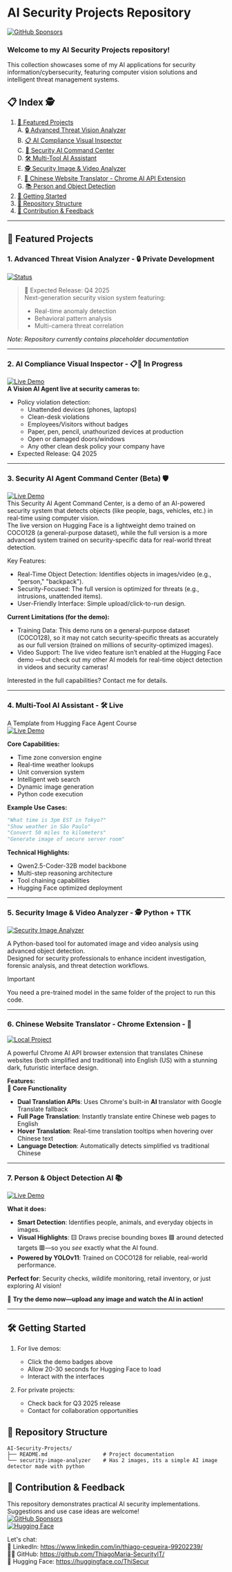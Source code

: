 # AI Security Projects Repository  
[![GitHub Sponsors](https://img.shields.io/badge/Sponsor-%E2%9D%A4-red?logo=GitHub&style=for-the-badge)](https://github.com/sponsors/ThiagoMaria-SecurityIT)   

### Welcome to my AI Security Projects repository!   
This collection showcases some of my AI applications for security information/cybersecurity, featuring computer vision solutions and intelligent threat management systems.

## 📋 Index 🕵️

1. [🌟 Featured Projects](#-featured-projects)  
A. [🔒 Advanced Threat Vision Analyzer](#1-advanced-threat-vision-analyzer----private-development)   
B. [📋 AI Compliance Visual Inspector](#2-ai-compliance-visual-inspector----in-progress)  
C. [🤖 Security AI Command Center](#3-security-ai-agent-command-center-beta-%EF%B8%8F)   
D. [🛠️ Multi-Tool AI Assistant](#4-multi-tool-ai-assistant----live)  
E. [🕵️ Security Image & Video Analyzer ](5-security-image--video-analyzer---%EF%B8%8F-python--ttk)  
F. [🐉 Chinese Website Translator - Chrome AI API Extension](chrome_extension_chinese_translator_web)  
G. [📚 Person and Object Detection](7-person-and-object-detection----) 
7. [🚀 Getting Started](#%EF%B8%8F-getting-started)     
8. [📂 Repository Structure](#-repository-structure)  
9. [🤝 Contribution & Feedback](#-contribution--feedback)  

---

## 🌟 Featured Projects

### 1. Advanced Threat Vision Analyzer - 🔒 Private Development
[![Status](https://img.shields.io/badge/Status-Private_Development-red)](https://huggingface.co/spaces/ThiSecur/Image-and-Video-detector)

> 🚧 Expected Release: Q4 2025  
> Next-generation security vision system featuring:
> - Real-time anomaly detection
> - Behavioral pattern analysis
> - Multi-camera threat correlation

*Note: Repository currently contains placeholder documentation*

---

### 2. AI Compliance Visual Inspector - 📋🚧 In Progress
[![Live Demo](https://img.shields.io/badge/🤗-Try_Prototype-blue)](https://huggingface.co/spaces/ThiSecur/Security-AI-Agent-Vision)   
**A Vision AI Agent live at security cameras to:**  

- Policy violation detection:
  - Unattended devices (phones, laptops)
  - Clean-desk violations
   - Employees/Visitors without badges
   - Paper, pen, pencil, unathourized devices at production
   - Open or damaged doors/windows
   - Any other clean desk policy your company have 
- Expected Release: Q4 2025
  
---

### 3. Security AI Agent Command Center (Beta) 🛡️  
[![Live Demo](https://img.shields.io/badge/🤗-Try_Beta-blue)](https://huggingface.co/spaces/ThiSecur/security-ai-agent)  
This Security AI Agent Command Center, is a demo of an AI-powered security system that detects objects (like people, bags, vehicles, etc.) in real-time using computer vision.  
The live version on Hugging Face is a lightweight demo trained on COCO128 (a general-purpose dataset), while the full version is a more advanced system trained on security-specific data for real-world threat detection.  

Key Features:
- Real-Time Object Detection: Identifies objects in images/video (e.g., "person," "backpack").  
- Security-Focused: The full version is optimized for threats (e.g., intrusions, unattended items).  
- User-Friendly Interface: Simple upload/click-to-run design.  

**Current Limitations (for the demo):**  
- Training Data: This demo runs on a general-purpose dataset (COCO128), so it may not catch security-specific threats as accurately as our full version (trained on millions of security-optimized images).  
- Video Support: The live video feature isn’t enabled at the Hugging Face demo —but check out my other AI models for real-time object detection in videos and security cameras!  

Interested in the full capabilities? Contact me for details.  

---
 
### 4. Multi-Tool AI Assistant - 🛠️ Live 
A Template from Hugging Face Agent Course  
[![Live Demo](https://img.shields.io/badge/🤗-Try_Now-success)](https://huggingface.co/spaces/ThiSecur/First_agent_template)


**Core Capabilities:**
- Time zone conversion engine
- Real-time weather lookups
- Unit conversion system
- Intelligent web search
- Dynamic image generation
- Python code execution

**Example Use Cases:**
```python
"What time is 3pm EST in Tokyo?"
"Show weather in São Paulo"
"Convert 50 miles to kilometers"
"Generate image of secure server room"
```

**Technical Highlights:**
- Qwen2.5-Coder-32B model backbone
- Multi-step reasoning architecture
- Tool chaining capabilities
- Hugging Face optimized deployment  
---  

### 5. Security Image & Video Analyzer - 🕵️ Python + TTK    

[![Security Image Analyzer](https://img.shields.io/badge/🔍_Security_Image_Analyzer-Python-4B8BBE?style=for-the-badge&logo=python&logoColor=white&labelColor=1F2430)](https://github.com/ThiagoMaria-SecurityIT/AI-showcase/tree/main/security-image-analyzer)  

A Python-based tool for automated image and video analysis using advanced object detection.  
Designed for security professionals to enhance incident investigation, forensic analysis, and threat detection workflows.  
> [!IMPORTANT]     
> You need a pre-trained model in the same folder of the project to run this code.

---  

### 6. Chinese Website Translator - Chrome Extension - 🐉
[![Local Project](https://img.shields.io/badge/Get_The_Code_Here-🐉Python-red)](https://github.com/ThiagoMaria-SecurityIT/AI-showcase/blob/main/chrome_extension_chinese_translator_web/README.md)  

A powerful Chrome AI API browser extension that translates Chinese websites (both simplified and traditional) into English (US) with a stunning dark, futuristic interface design.  

 **Features:**  
 **🌟 Core Functionality**  
- **Dual Translation APIs**: Uses Chrome's built-in **AI** translator with Google Translate fallback  
- **Full Page Translation**: Instantly translate entire Chinese web pages to English  
- **Hover Translation**: Real-time translation tooltips when hovering over Chinese text  
- **Language Detection**: Automatically detects simplified vs traditional Chinese
  
---

### **7. Person & Object Detection AI** 📚  
[![Live Demo](https://img.shields.io/badge/🤗-Try_It_Live-success)](https://huggingface.co/spaces/ThiSecur/imagedtection-demo)  

**What it does:**  
- **Smart Detection**: Identifies people, animals, and everyday objects in images.  
- **Visual Highlights**: 🟨 Draws precise bounding boxes 🟩 around detected targets 🟥—so you *see* exactly what the AI found.  
- **Powered by YOLOv11**: Trained on COCO128 for reliable, real-world performance.  

**Perfect for**: Security checks, wildlife monitoring, retail inventory, or just exploring AI vision!  

🚀 **Try the demo now—upload any image and watch the AI in action!**  

---


## 🛠️ Getting Started

1. For live demos:
   - Click the demo badges above
   - Allow 20-30 seconds for Hugging Face to load
   - Interact with the interfaces

2. For private projects:
   - Check back for Q3 2025 release
   - Contact for collaboration opportunities

## 📂 Repository Structure
```
AI-Security-Projects/
├── README.md                  # Project documentation
└── security-image-analyzer    # Has 2 images, its a simple AI image detector made with python
```

## 🤝 Contribution & Feedback
This repository demonstrates practical AI security implementations. Suggestions and use case ideas are welcome!  
[![GitHub Sponsors](https://img.shields.io/badge/Sponsor-%E2%9D%A4-red?logo=GitHub&style=for-the-badge)](https://github.com/sponsors/ThiagoMaria-SecurityIT)  
[![Hugging Face](https://img.shields.io/badge/🤗-All_Projects-blue)](https://huggingface.co/ThiSecur)   

Let's chat:  
💼 LinkedIn: https://www.linkedin.com/in/thiago-cequeira-99202239/  
🧑‍💻 GitHub: https://github.com/ThiagoMaria-SecurityIT/  
🤗 Hugging Face: https://huggingface.co/ThiSecur
